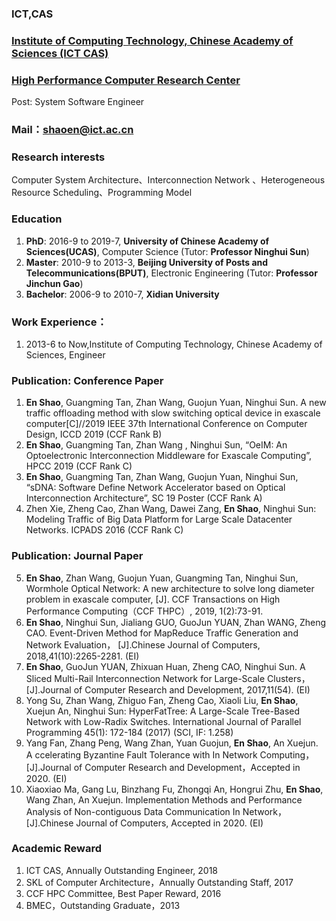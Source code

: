 

### ICT,CAS  
### [Institute of Computing Technology, Chinese Academy of Sciences (ICT CAS)](http://www.ict.ac.cn/)  
### [High Performance Computer Research Center](http://www.ncic.ac.cn/index.php)  
Post: System Software Engineer




### Mail：shaoen@ict.ac.cn 
### Research interests
 Computer System Architecture、Interconnection Network 、Heterogeneous Resource Scheduling、Programming Model
### Education
1.  **PhD**: 2016-9 to 2019-7, **University of Chinese Academy of Sciences(UCAS)**, Computer Science
(Tutor: **Professor Ninghui Sun**)
2.  **Master**: 2010-9 to 2013-3, **Beijing University of Posts and Telecommunications(BPUT)**, Electronic Engineering
(Tutor: **Professor Jinchun Gao**)
3.  **Bachelor**: 2006-9 to 2010-7, **Xidian University**

### Work Experience：
1.  2013-6 to Now,Institute of Computing Technology, Chinese Academy of Sciences, Engineer

### Publication: Conference Paper
1.  **En Shao**, Guangming Tan, Zhan Wang, Guojun Yuan, Ninghui Sun. A new traffic offloading method with slow switching optical device in exascale computer[C]//2019 IEEE 37th International Conference on Computer Design, ICCD 2019 (CCF Rank B)
2.  **En Shao**, Guangming Tan, Zhan Wang , Ninghui Sun, “OeIM: An Optoelectronic Interconnection Middleware for Exascale Computing”, HPCC 2019 (CCF Rank C)
3.  **En Shao**, Guangming Tan, Zhan Wang, Guojun Yuan, Ninghui Sun, “sDNA: Software Define Network Accelerator based on Optical Interconnection Architecture”, SC 19 Poster (CCF Rank A)
4.  Zhen Xie, Zheng Cao, Zhan Wang, Dawei Zang, **En Shao**, Ninghui Sun: Modeling Traffic of Big Data Platform for Large Scale Datacenter Networks. ICPADS 2016 (CCF Rank C)

### Publication: Journal Paper
5.	**En Shao**, Zhan Wang, Guojun Yuan, Guangming Tan, Ninghui Sun, Wormhole Optical Network: A new architecture to solve long diameter problem in exascale computer, [J]. CCF Transactions on High Performance Computing（CCF THPC）, 2019, 1(2):73-91. 
6.	**En Shao**, Ninghui Sun, Jialiang GUO, GuoJun YUAN, Zhan WANG, Zheng CAO. Event-Driven Method for MapReduce Traffic Generation and Network Evaluation， [J].Chinese Journal of Computers, 2018,41(10):2265-2281. (EI)
7.	**En Shao**, GuoJun YUAN, Zhixuan Huan, Zheng CAO, Ninghui Sun. A Sliced Multi-Rail Interconnection Network for Large-Scale Clusters，[J].Journal of Computer Research and Development, 2017,11(54). (EI)
8.	Yong Su, Zhan Wang, Zhiguo Fan, Zheng Cao, Xiaoli Liu, **En Shao**, Xuejun An, Ninghui Sun: HyperFatTree: A Large-Scale Tree-Based Network with Low-Radix Switches. International Journal of Parallel Programming 45(1): 172-184 (2017) (SCI, IF: 1.258)
9.	Yang Fan, Zhang Peng, Wang Zhan, Yuan Guojun, **En Shao**, An Xuejun. A ccelerating Byzantine Fault Tolerance with In Network Computing，[J].Journal of Computer Research and Development，Accepted in 2020. (EI)
10.	Xiaoxiao Ma, Gang Lu, Binzhang Fu, Zhongqi An, Hongrui Zhu, **En Shao**, Wang Zhan, An Xuejun. Implementation Methods and Performance Analysis of Non-contiguous Data Communication In Network，[J].Chinese Journal of Computers, Accepted in 2020. (EI)

### Academic Reward
1. ICT CAS, Annually Outstanding Engineer, 2018
2. SKL of Computer Architecture，Annually Outstanding Staff, 2017
3. CCF HPC Committee, Best Paper Reward, 2016
4. BMEC，Outstanding Graduate，2013
